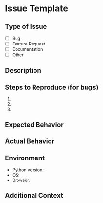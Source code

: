 # Issue Template

## Type of Issue
- [ ] Bug
- [ ] Feature Request
- [ ] Documentation
- [ ] Other

## Description
<!-- Describe the issue or feature request in detail -->

## Steps to Reproduce (for bugs)
1. <!-- Step 1 -->
2. <!-- Step 2 -->
3. <!-- Step 3 -->

## Expected Behavior
<!-- What should happen? -->

## Actual Behavior
<!-- What happens instead? -->

## Environment
- Python version: <!-- e.g., 3.8 -->
- OS: <!-- e.g., Ubuntu 20.04 -->
- Browser: <!-- e.g., Chrome 91 -->

## Additional Context
<!-- Any other details or screenshots -->